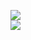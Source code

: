[![](https://img.shields.io/badge/Made%20With-Github%20Spray-lightgrey.svg?style=for-the-badge&logo=github)](https://github.com/Annihil/github-spray#3375)  
[![](https://i.imgur.com/2DrTn0Z.gif)](https://github.com/Annihil/github-spray)